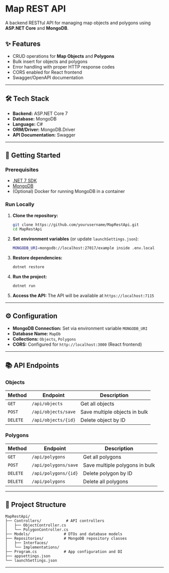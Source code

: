 # Map REST API

A backend RESTful API for managing map objects and polygons using **ASP.NET Core** and **MongoDB**.

## ✨ Features

- CRUD operations for **Map Objects** and **Polygons**
- Bulk insert for objects and polygons
- Error handling with proper HTTP response codes
- CORS enabled for React frontend
- Swagger/OpenAPI documentation

---

## 🛠️ Tech Stack

- **Backend:** ASP.NET Core 7
- **Database:** MongoDB
- **Language:** C#
- **ORM/Driver:** MongoDB.Driver
- **API Documentation:** Swagger

---

## 🚀 Getting Started

### Prerequisites

- [.NET 7 SDK](https://dotnet.microsoft.com/download)
- [MongoDB](https://www.mongodb.com/try/download/community)
- (Optional) Docker for running MongoDB in a container

### Run Locally

1. **Clone the repository:**
   ```bash
   git clone https://github.com/yourusername/MapRestApi.git
   cd MapRestApi
   ```

2. **Set environment variables** (or update `launchSettings.json`):
   ```bash
   MONGODB_URI=mongodb://localhost:27017/example inside .env.local
   ```

3. **Restore dependencies:**
   ```bash
   dotnet restore
   ```

4. **Run the project:**
   ```bash
   dotnet run
   ```

5. **Access the API:** The API will be available at `https://localhost:7115`

---

## ⚙️ Configuration

- **MongoDB Connection:** Set via environment variable `MONGODB_URI`
- **Database Name:** `MapDb`
- **Collections:** `Objects`, `Polygons`
- **CORS:** Configured for `http://localhost:3000` (React frontend)

---

## 📚 API Endpoints

### Objects

| Method | Endpoint | Description |
|--------|----------|-------------|
| `GET` | `/api/objects` | Get all objects |
| `POST` | `/api/objects/save` | Save multiple objects in bulk |
| `DELETE` | `/api/objects/{id}` | Delete object by ID |

### Polygons

| Method | Endpoint | Description |
|--------|----------|-------------|
| `GET` | `/api/polygons` | Get all polygons |
| `POST` | `/api/polygons/save` | Save multiple polygons in bulk |
| `DELETE` | `/api/polygons/{id}` | Delete polygon by ID |
| `DELETE` | `/api/polygons` | Delete all polygons |

---

## 📁 Project Structure

```
MapRestApi/
├── Controllers/           # API controllers
│   ├── ObjectController.cs
│   └── PolygonController.cs
├── Models/               # DTOs and database models
├── Repositories/         # MongoDB repository classes
│   ├── Interfaces/
│   └── Implementations/
├── Program.cs            # App configuration and DI
├── appsettings.json
└── launchSettings.json
```

---

